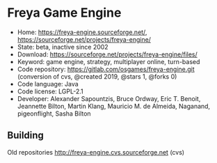 # Freya Game Engine

- Home: https://freya-engine.sourceforge.net/, https://sourceforge.net/projects/freya-engine/
- State: beta, inactive since 2002
- Download: https://sourceforge.net/projects/freya-engine/files/
- Keyword: game engine, strategy, multiplayer online, turn-based
- Code repository: https://gitlab.com/osgames/freya-engine.git (conversion of cvs, @created 2019, @stars 1, @forks 0)
- Code language: Java
- Code license: LGPL-2.1
- Developer: Alexander Sapountzis, Bruce Ordway, Eric T. Benoit, Jeannette Bilton, Martin Klang, Mauricio M. de Almeida, Naganand, pigeonflight, Sasha Bilton

## Building

Old repositories http://freya-engine.cvs.sourceforge.net (cvs)